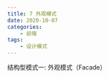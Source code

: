 ```yaml
---
title: 7 外观模式
date: 2020-10-07
categories:
    - 前端
tags:
	- 设计模式
---
```

结构型模式一: 外观模式（Facade）
<!-- more -->